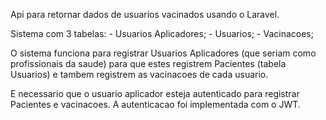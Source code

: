 Api para retornar dados de usuarios vacinados usando o Laravel.

Sistema com 3 tabelas: 
    - Usuarios Aplicadores;
    - Usuarios;
    - Vacinacoes;

O sistema funciona para registrar Usuarios Aplicadores (que seriam como profissionais da saude) para que estes registrem Pacientes (tabela Usuarios) e tambem registrem as vacinacoes de cada usuario.

E necessario que o usuario aplicador esteja autenticado para registrar Pacientes e vacinacoes. A autenticacao foi implementada com o JWT.
